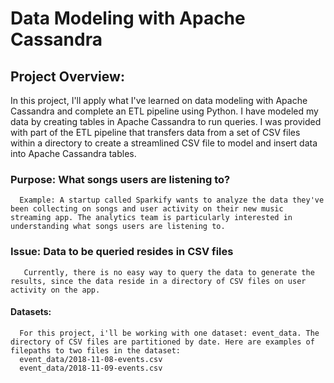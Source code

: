 # Data Modeling with Apache Cassandra

## **Project Overview:**

In this project, I'll apply what I've learned on data modeling with Apache Cassandra and complete an ETL pipeline using Python. I have modeled my data by creating tables in Apache Cassandra to run queries. I was provided with part of the ETL pipeline that transfers data from a set of CSV files within a directory to create a streamlined CSV file to model and insert data into Apache Cassandra tables.

### **Purpose: What songs users are listening to?**

      Example: A startup called Sparkify wants to analyze the data they've been collecting on songs and user activity on their new music streaming app. The analytics team is particularly interested in understanding what songs users are listening to.

### **Issue: Data to be queried resides in CSV files**

       Currently, there is no easy way to query the data to generate the results, since the data reside in a directory of CSV files on user activity on the app.

#### Datasets:

      For this project, i'll be working with one dataset: event_data. The directory of CSV files are partitioned by date. Here are examples of filepaths to two files in the dataset:
      event_data/2018-11-08-events.csv
      event_data/2018-11-09-events.csv

